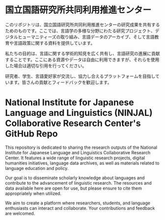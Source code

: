 # 国立国語研究所共同利用推進センター

このリポジトリは、国立国語研究所共同利用推進センターの研究成果を共有するためのものです。ここでは、言語学の多様な分野にわたる研究プロジェクト、デジタルヒューマニティーズの取り組み、言語データのアーカイブ、そして言語教育や言語政策に関する資料を提供しています。

私たちの目的は、言語に関する学術的知見を広く共有し、言語研究の進展に貢献することです。ここにある資源やデータは自由に利用できますが、それらを使用した場合は適切な引用を行ってください。

研究者、学生、言語愛好家が交流し、協力し合えるプラットフォームを目指しています。皆さんの貢献とフィードバックを歓迎します。

# National Institute for Japanese Language and Linguistics (NINJAL) Collaborative Research Center's GitHub Repo

This repository is dedicated to sharing the research outputs of the National Institute for Japanese Language and Linguistics Collaborative Research Center. It features a wide range of linguistic research projects, digital humanities initiatives, language data archives, as well as materials related to language education and policy.

Our goal is to disseminate scholarly knowledge about languages and contribute to the advancement of linguistic research. The resources and data available here are open for use, but please ensure to cite them appropriately when utilized.

We aim to create a platform where researchers, students, and language enthusiasts can interact and collaborate. Your contributions and feedback are welcomed.

